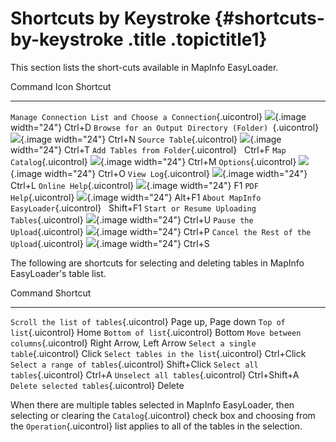 Shortcuts by Keystroke {#shortcuts-by-keystroke .title .topictitle1}
======================

This section lists the short-cuts available in MapInfo EasyLoader.

  Command                                                                            Icon                                                         Shortcut
  ---------------------------------------------------------------------------------- ------------------------------------------------------------ ----------
  `Manage Connection List and Choose a Connection`{.uicontrol}   ![](images/icon_openDbms.png){.image width="24"}             Ctrl+D
  `Browse for an Output Directory (Folder) `{.uicontrol}         ![](images/icon_ezloaderBrowse.png){.image width="24"}       Ctrl+N
  `Source Table`{.uicontrol}                                     ![](images/icon_ezloaderAdd.png){.image width="24"}          Ctrl+T
  `Add Tables from Folder`{.uicontrol}                                                                                        Ctrl+F
  `Map Catalog`{.uicontrol}                                      ![](images/icon_ezloaderMapCatalog.png){.image width="24"}   Ctrl+M
  `Options`{.uicontrol}                                          ![](images/icon_ezloaderOptions.png){.image width="24"}      Ctrl+O
  `View Log`{.uicontrol}                                         ![](images/icon_viewJobLog.png){.image width="24"}           Ctrl+L
  `Online Help`{.uicontrol}                                      ![](images/icon_help.png){.image width="24"}                 F1
  `PDF Help`{.uicontrol}                                         ![](images/icon_help.png){.image width="24"}                 Alt+F1
  `About MapInfo EasyLoader`{.uicontrol}                                                                                      Shift+F1
  `Start or Resume Uploading Tables`{.uicontrol}                 ![](images/icon_resumeJob.png){.image width="24"}            Ctrl+U
  `Pause the Upload`{.uicontrol}                                 ![](images/icon_ezloaderPause.png){.image width="24"}        Ctrl+P
  `Cancel the Rest of the Upload`{.uicontrol}                    ![](images/icon_ezloaderStop.png){.image width="24"}         Ctrl+S

The following are shortcuts for selecting and deleting tables in MapInfo EasyLoader's table list.

  Command                                                       Shortcut
  ------------------------------------------------------------- -------------------------
  `Scroll the list of tables`{.uicontrol}   Page up, Page down
  `Top of list`{.uicontrol}                 Home
  `Bottom of list`{.uicontrol}              Bottom
  `Move between columns`{.uicontrol}        Right Arrow, Left Arrow
  `Select a single table`{.uicontrol}       Click
  `Select tables in the list`{.uicontrol}   Ctrl+Click
  `Select a range of tables`{.uicontrol}    Shift+Click
  `Select all tables`{.uicontrol}           Ctrl+A
  `Unselect all tables`{.uicontrol}         Ctrl+Shift+A
  `Delete selected tables`{.uicontrol}      Delete

When there are multiple tables selected in MapInfo EasyLoader, then selecting or clearing the `Catalog`{.uicontrol} check box and choosing from the `Operation`{.uicontrol} list applies to all of the tables in the selection.

